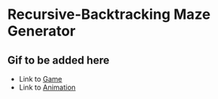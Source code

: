 # Recursive-Backtracking Maze Generator
## Gif to be added here
- Link to [Game](https://shaikh-ubaid.github.io/Maze-Generator/index.html) 
- Link to [Animation](https://shaikh-ubaid.github.io/Maze-Generator/animation.html)